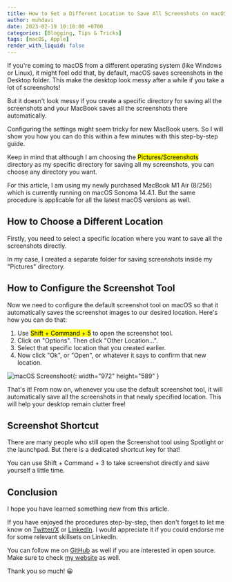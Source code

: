 ```yaml
---
title: How to Set a Different Location to Save All Screenshots on macOS
author: muhdavi
date: 2023-02-19 10:10:00 +0700
categories: [Blogging, Tips & Tricks]
tags: [macOS, Apple]
render_with_liquid: false
---
```


If you're coming to macOS from a different operating system (like Windows or Linux), it might feel odd that, by default, macOS saves screenshots in the Desktop folder. This make the desktop look messy after a while if you take a lot of screenshots!

But it doesn't look messy if you create a specific directory for saving all the screenshots and your MacBook saves all the screenshots there automatically.

Configuring the settings might seem tricky for new MacBook users. So I will show you how you can do this within a few minutes with this step-by-step guide.

Keep in mind that although I am choosing the <mark>Pictures/Screenshots</mark> directory as my specific directory for saving all my screenshots, you can choose any directory you want.

For this article, I am using my newly purchased MacBook M1 Air (8/256) which is currently running on macOS Sonoma 14.4.1. But the same procedure is applicable for all the latest macOS versions as well.

## How to Choose a Different Location
Firstly, you need to select a specific location where you want to save all the screenshots directly.

In my case, I created a separate folder for saving screenshots inside my "Pictures" directory.

## How to Configure the Screenshot Tool
Now we need to configure the default screenshot tool on macOS so that it automatically saves the screenshot images to our desired location. Here's how you can do that:

1. Use <mark>Shift + Command + 5</mark> to open the screenshot tool.
2. Click on "Options". Then click "Other Location...".
3. Select that specific location that you created earlier.
4. Now click "Ok", or "Open", or whatever it says to confirm that new location.

![macOS Screenshoot](/assets/posts/20230212/macos-screenshot.png){: width="972" height="589" }

That's it! From now on, whenever you use the default screenshot tool, it will automatically save all the screenshots in that newly specified location. This will help your desktop remain clutter free!

## Screenshot Shortcut
There are many people who still open the Screenshot tool using Spotlight or the launchpad. But there is a dedicated shortcut key for that!

You can use Shift + Command + 3 to take screenshot directly and save yourself a little time.

## Conclusion
I hope you have learned something new from this article.

If you have enjoyed the procedures step-by-step, then don't forget to let me know on [Twitter/X](https://x.com/Fahim_FBA) or [LinkedIn](https://www.linkedin.com/in/fahimfba/). I would appreciate it if you could endorse me for some relevant skillsets on LinkedIn.

You can follow me on [GitHub](https://github.com/FahimFBA) as well if you are interested in open source. Make sure to check [my website](https://fahimbinamin.com/) as well.

Thank you so much! 😀
